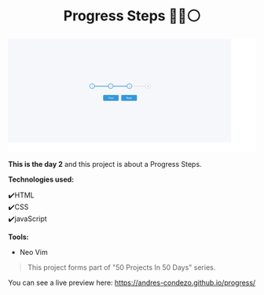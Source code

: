 <h1 align=center> Progress Steps   🔵🔵⚪  </h1>

<img src="./img/preview.png">

**This is the day 2** and this project is about a Progress Steps.

**Technologies used:**

✔️HTML
<br>
✔️CSS
<br>
✔️javaScript
<br>

**Tools:**

- Neo Vim

> This project forms part of "50 Projects In 50 Days" series.

You can see a live preview here: https://andres-condezo.github.io/progress/
